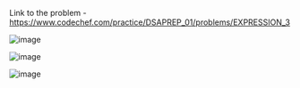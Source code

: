 Link to the problem - https://www.codechef.com/practice/DSAPREP_01/problems/EXPRESSION_3


![image](https://github.com/Haleshot/Competitive-Programming/assets/57552973/a0b7ff93-ff4e-4ac0-b8a3-cdefc2660ee1)


![image](https://github.com/Haleshot/Competitive-Programming/assets/57552973/a6c50b7e-60c8-4d61-9744-440f1b6223d7)

![image](https://github.com/Haleshot/Competitive-Programming/assets/57552973/edc7d31c-d09b-4466-9c4c-a341c56c3622)
